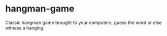 # hangman-game
Classic hangman game brought to your computers, guess the word or else witness a hanging.
